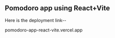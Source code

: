 ## Pomodoro app using React+Vite 



Here is the deployment link--

pomodoro-app-react-vite.vercel.app